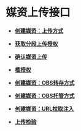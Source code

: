 # 媒资上传接口<a name="ZH-CN_TOPIC_0129004450"></a>

-   **[创建媒资：上传方式](创建媒资-上传方式.md)**  

-   **[获取分段上传授权](获取分段上传授权.md)**  

-   **[确认媒资上传](确认媒资上传.md)**  

-   **[桶授权](桶授权.md)**  

-   **[创建媒资：OBS转存方式](创建媒资-OBS转存方式.md)**  

-   **[创建媒资：OBS托管方式](创建媒资-OBS托管方式.md)**  

-   **[创建媒资：URL拉取注入](创建媒资-URL拉取注入.md)**  

-   **[上传检验](上传检验.md)**  


